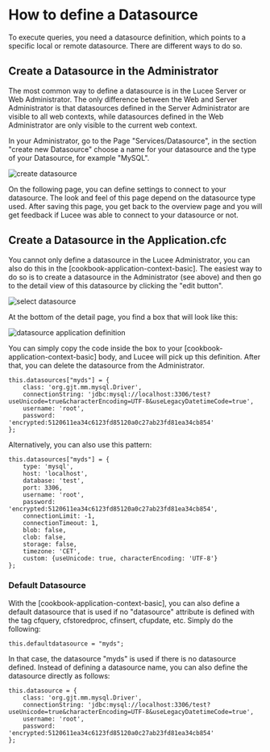 <!--
{
  "title": "Datasources",
  "id": "cookbook-datasource-define-datasource",
  "description": "How to define a Datasource in Lucee.",
  "keywords": [
    "Datasource",
    "Define datasource",
    "Administrator",
    "Application.cfc",
    "Default datasource",
    "MySQL"
  ]
}
-->
# How to define a Datasource

To execute queries, you need a datasource definition, which points to a specific local or remote datasource. There are different ways to do so.

## Create a Datasource in the Administrator

The most common way to define a datasource is in the Lucee Server or Web Administrator. The only difference between the Web and Server Administrator is that datasources defined in the Server Administrator are visible to all web contexts, while datasources defined in the Web Administrator are only visible to the current web context.

In your Administrator, go to the Page "Services/Datasource", in the section "create new Datasource" choose a name for your datasource and the type of your Datasource, for example "MySQL".

![create datasource](https://bitbucket.org/repo/rX87Rq/images/3802808059-createds.png)

On the following page, you can define settings to connect to your datasource. The look and feel of this page depend on the datasource type used. After saving this page, you get back to the overview page and you will get feedback if Lucee was able to connect to your datasource or not.

## Create a Datasource in the Application.cfc

You cannot only define a datasource in the Lucee Administrator, you can also do this in the [cookbook-application-context-basic]. The easiest way to do so is to create a datasource in the Administrator (see above) and then go to the detail view of this datasource by clicking the "edit button".

![select datasource](https://bitbucket.org/repo/rX87Rq/images/4142224660-select-datasource.png)

At the bottom of the detail page, you find a box that will look like this:

![datasource application definition](https://bitbucket.org/repo/rX87Rq/images/1656402808-datasource-app-def.png)

You can simply copy the code inside the box to your [cookbook-application-context-basic] body, and Lucee will pick up this definition. After that, you can delete the datasource from the Administrator.

```cfs
this.datasources["myds"] = {
    class: 'org.gjt.mm.mysql.Driver',
    connectionString: 'jdbc:mysql://localhost:3306/test?useUnicode=true&characterEncoding=UTF-8&useLegacyDatetimeCode=true',
    username: 'root',
    password: 'encrypted:5120611ea34c6123fd85120a0c27ab23fd81ea34cb854'
};
```

Alternatively, you can also use this pattern:

```cfs
this.datasources["myds"] = {
    type: 'mysql',
    host: 'localhost',
    database: 'test',
    port: 3306,
    username: 'root',
    password: 'encrypted:5120611ea34c6123fd85120a0c27ab23fd81ea34cb854',
    connectionLimit: -1,
    connectionTimeout: 1,
    blob: false,
    clob: false,
    storage: false,
    timezone: 'CET',
    custom: {useUnicode: true, characterEncoding: 'UTF-8'}
};
```

### Default Datasource

With the [cookbook-application-context-basic], you can also define a default datasource that is used if no "datasource" attribute is defined with the tag cfquery, cfstoredproc, cfinsert, cfupdate, etc. Simply do the following:

```cfs
this.defaultdatasource = "myds";
```

In that case, the datasource "myds" is used if there is no datasource defined. Instead of defining a datasource name, you can also define the datasource directly as follows:

```cfs
this.datasource = {
    class: 'org.gjt.mm.mysql.Driver',
    connectionString: 'jdbc:mysql://localhost:3306/test?useUnicode=true&characterEncoding=UTF-8&useLegacyDatetimeCode=true',
    username: 'root',
    password: 'encrypted:5120611ea34c6123fd85120a0c27ab23fd81ea34cb854'
};
```